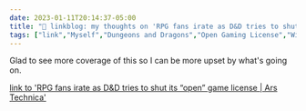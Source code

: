 ---date: 2023-01-11T20:14:37-05:00title: "🔗 linkblog: my thoughts on 'RPG fans irate as D&D tries to shut its “open” game license | Ars Technica'"tags: ["link","Myself","Dungeons and Dragons","Open Gaming License","Wizards of the Coast"]---Glad to see more coverage of this so I can be more upset by what's going on.   [link to 'RPG fans irate as D&D tries to shut its “open” game license | Ars Technica'](https://arstechnica.com/gaming/2023/01/rpg-fans-irate-as-dd-tries-to-shut-its-open-game-license/)